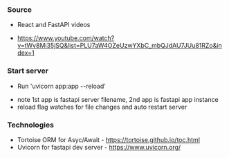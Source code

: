 ### Source
* React and FastAPI videos
- https://www.youtube.com/watch?v=tWv8Mi35jSQ&list=PLU7aW4OZeUzwYXbC_mbQJdAU7JUu81RZo&index=1

### Start server
* Run 'uvicorn app:app --reload'
- note 1st app is fastapi server filename, 2nd app is fastapi app instance
- reload flag watches for file changes and auto restart server

### Technologies
* Tortoise ORM for Asyc/Await       - https://tortoise.github.io/toc.html
* Uvicorn for fastapi dev server    - https://www.uvicorn.org/